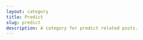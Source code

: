 ```yaml
---
layout: category
title: Predict
slug: predict
description: A category for predict related posts.
---
```


